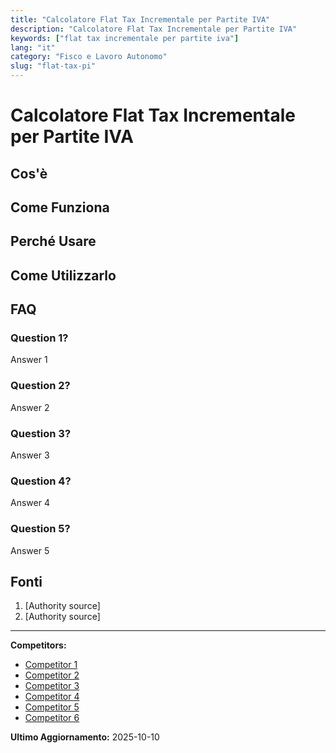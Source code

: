 ```yaml
---
title: "Calcolatore Flat Tax Incrementale per Partite IVA"
description: "Calcolatore Flat Tax Incrementale per Partite IVA"
keywords: ["flat tax incrementale per partite iva"]
lang: "it"
category: "Fisco e Lavoro Autonomo"
slug: "flat-tax-pi"
---
```


# Calcolatore Flat Tax Incrementale per Partite IVA

<!-- TODO: Add introduction -->

## Cos'è

<!-- TODO: Explain what this calculator does -->

## Come Funziona

<!-- TODO: Explain methodology -->

## Perché Usare

<!-- TODO: List benefits -->

## Come Utilizzarlo

<!-- TODO: Step-by-step guide -->

## FAQ

### Question 1?
Answer 1

### Question 2?
Answer 2

### Question 3?
Answer 3

### Question 4?
Answer 4

### Question 5?
Answer 5

## Fonti

1. [Authority source]
2. [Authority source]

---

**Competitors:**
- [Competitor 1](https://www.avvocatoandreani.it/servizi/calcolo-imposta-regime-forfettario.php)
- [Competitor 2](https://www.irpef.info/calcola-la-flat-tax-online)
- [Competitor 3](https://www.fiscoetasse.com/rassegna-stampa/33265-flat-tax-incrementale-imprese-e-autonomi-un-esempio-di-calcolo-della-base-imponibile.html)
- [Competitor 4](https://www.fiscoetasse.com/normativa-prassi/13253-flat-tax-incrementale-requisiti-e-modalita-di-calcolo.html)
- [Competitor 5](https://calcolopiva.it/)
- [Competitor 6](https://www.tuttotributi.it/flat-tax-incrementale-al-15-dalla-sua-introduzione-alle-ultime-novita/)

**Ultimo Aggiornamento:** 2025-10-10
